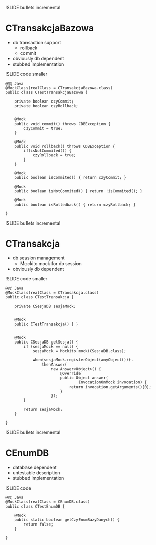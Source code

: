 !SLIDE bullets incremental

# CTransakcjaBazowa #

  * db transaction support
    * rollback
    * commit
  * obviously db dependent
  * stubbed implementation


!SLIDE code smaller

    @@@ Java
    @MockClass(realClass = CTransakcjaBazowa.class)
    public class CTestTransakcjaBazowa {

        private boolean czyCommit;
        private boolean czyRollback;


        @Mock
        public void commit() throws CDBException { 
            czyCommit = true; 
        }

        @Mock
        public void rollback() throws CDBException {
            if(isNotCommited()) {
                czyRollback = true;
            }
        }

        @Mock
        public boolean isCommited() { return czyCommit; }

        @Mock
        public boolean isNotCommited() { return !isCommited(); }

        @Mock
        public boolean isRolledback() { return czyRollback; }

    }

!SLIDE bullets incremental

# CTransakcja #

  * db session management
    * Mockito mock for db session
  * obviously db dependent

!SLIDE code smaller

    @@@ Java
    @MockClass(realClass = CTransakcja.class)
    public class CTestTransakcja {

        private CSesjaDB sesjaMock;


        @Mock
        public CTestTransakcja() { }


        @Mock
        public CSesjaDB getSesja() {
            if (sesjaMock == null) {
                sesjaMock = Mockito.mock(CSesjaDB.class);

                when(sesjaMock.registerObject(anyObject())).
                    thenAnswer(
                        new Answer<Object>() {
                            @Override
                            public Object answer(
                                    InvocationOnMock invocation) {
                                return invocation.getArguments()[0];
                            }
                        });
            }

            return sesjaMock;
        }

    }

!SLIDE bullets incremental

# CEnumDB #

  * database dependent
  * untestable description
  * stubbed implementation


!SLIDE code

    @@@ Java
    @MockClass(realClass = CEnumDB.class)
    public class CTestEnumDB {

        @Mock
        public static boolean getCzyEnumBazyDanych() {
            return false;
        }

    }

